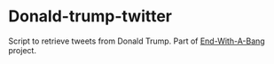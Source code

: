 # Donald-trump-twitter
Script to retrieve tweets from Donald Trump. Part of [End-With-A-Bang](https://gitlab.com/scko823/end-with-a-bang) project.
